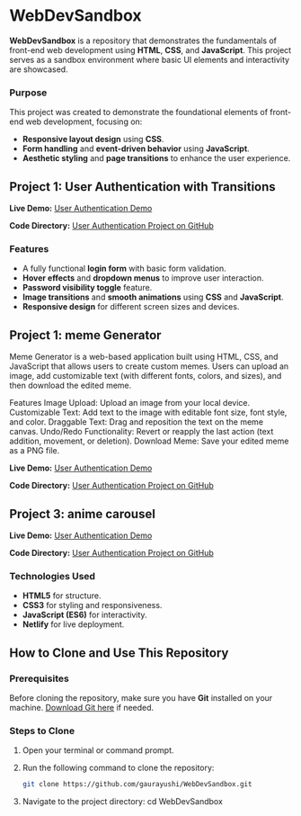 # WebDevSandbox

**WebDevSandbox** is a repository that demonstrates the fundamentals of front-end web development using **HTML**, **CSS**, and **JavaScript**. This project serves as a sandbox environment where basic UI elements and interactivity are showcased.


### Purpose

This project was created to demonstrate the foundational elements of front-end web development, focusing on:

- **Responsive layout design** using **CSS**.
- **Form handling** and **event-driven behavior** using **JavaScript**.
- **Aesthetic styling** and **page transitions** to enhance the user experience.





## Project 1: User Authentication with Transitions


**Live Demo:** [User Authentication Demo](https://66e3033a09e864150078f3ae--whimsical-custard-d53082.netlify.app/) 

**Code Directory:** [User Authentication Project on GitHub](https://github.com/gaurayushi/WebDevSandbox/tree/master)


### Features

- A fully functional **login form** with basic form validation.
- **Hover effects** and **dropdown menus** to improve user interaction.
- **Password visibility toggle** feature.
- **Image transitions** and **smooth animations** using **CSS** and **JavaScript**.
- **Responsive design** for different screen sizes and devices.





## Project 1: meme Generator
Meme Generator is a web-based application built using HTML, CSS, and JavaScript that allows users to create custom memes. Users can upload an image, add customizable text (with different fonts, colors, and sizes), and then download the edited meme.

Features
Image Upload: Upload an image from your local device.
Customizable Text: Add text to the image with editable font size, font style, and color.
Draggable Text: Drag and reposition the text on the meme canvas.
Undo/Redo Functionality: Revert or reapply the last action (text addition, movement, or deletion).
Download Meme: Save your edited meme as a PNG file.



**Live Demo:** [User Authentication Demo](https://66e09d48d438b6009e5cd31e--courageous-conkies-c1374b.netlify.app/)

**Code Directory:** [User Authentication Project on GitHub](https://github.com/gaurayushi/WebDevSandbox/tree/master/memeGenrator)



## Project 3: anime carousel

**Live Demo:** [User Authentication Demo](https://vocal-cucurucho-8694ec.netlify.app/)

**Code Directory:** [User Authentication Project on GitHub](https://github.com/gaurayushi/WebDevSandbox/tree/master/anime_carousel)




### Technologies Used

- **HTML5** for structure.
- **CSS3** for styling and responsiveness.
- **JavaScript (ES6)** for interactivity.
- **Netlify** for live deployment.





## How to Clone and Use This Repository

### Prerequisites

Before cloning the repository, make sure you have **Git** installed on your machine. [Download Git here](https://git-scm.com/downloads) if needed.

### Steps to Clone

1. Open your terminal or command prompt.
2. Run the following command to clone the repository:

   ```bash
   git clone https://github.com/gaurayushi/WebDevSandbox.git
3.  Navigate to the project directory:
   cd WebDevSandbox

